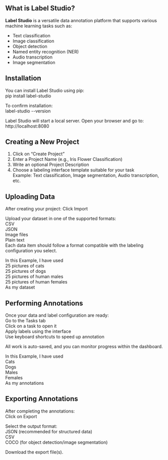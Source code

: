 ## What is Label Studio?

**Label Studio** is a versatile data annotation platform that supports various machine learning tasks such as:  
- Text classification  
- Image classification  
- Object detection  
- Named entity recognition (NER)  
- Audio transcription  
- Image segmentation  

## Installation

You can install Label Studio using pip:  
pip install label-studio  

To confirm installation:  
label-studio --version  

Label Studio will start a local server. Open your browser and go to:  
http://localhost:8080  

## Creating a New Project

1. Click on “Create Project”  
2. Enter a Project Name (e.g., Iris Flower Classification)  
3. Write an optional Project Description  
4. Choose a labeling interface template suitable for your task  
Example: Text classification, Image segmentation, Audio transcription, etc.  

## Uploading Data

After creating your project:
Click Import

Upload your dataset in one of the supported formats:  
CSV  
JSON  
Image files  
Plain text  
Each data item should follow a format compatible with the labeling configuration you select.  

In this Example, I have used  
25 pictures of cats  
25 pictures of dogs  
25 pictures of human males  
25 pictures of human females  
As my dataset  

## Performing Annotations

Once your data and label configuration are ready:  
Go to the Tasks tab  
Click on a task to open it  
Apply labels using the interface  
Use keyboard shortcuts to speed up annotation  

All work is auto-saved, and you can monitor progress within the dashboard.  

In this Example, I have used  
Cats  
Dogs  
Males  
Females  
As my annotations  

## Exporting Annotations

After completing the annotations:  
Click on Export  

Select the output format:  
JSON (recommended for structured data)  
CSV  
COCO (for object detection/image segmentation)  

Download the export file(s).  



